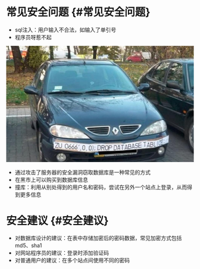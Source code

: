 # 常见安全问题 {#常见安全问题}

* sql注入：用户输入不合法，如输入了单引号
* 程序员呀惹不起

![](../Images/assets/2-4.png)

* 通过攻击了服务器的安全漏洞窃取数据库是一种常见的方式
* 在黑市上可以购买到数据库信息
* 撞库：利用从别处得到的用户名和密码，尝试在另外一个站点上登录，从而得到更多信息

# 安全建议 {#安全建议}

* 对数据库设计的建议：在表中存储加密后的密码数据，常见加密方式包括md5、sha1
* 对网站程序员的建议：登录时添加验证码
* 对普通用户的建议：在多个站点间使用不同的密码



